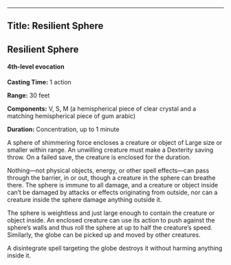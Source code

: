 -------------------------
Title: Resilient Sphere
-------------------------

## Resilient Sphere

#### 4th-level evocation


**Casting Time:** 1 action

**Range:** 30 feet

**Components:** V, S, M (a hemispherical piece of clear
crystal and a matching hemispherical piece of gum arabic)

**Duration:** Concentration, up to 1 minute


A sphere of shimmering force encloses a creature or object of Large size
or smaller within range. An
unwilling creature must make a Dexterity saving throw. On a failed save,
the creature is enclosed for the duration.

Nothing—not physical objects, energy, or other spell effects—can pass
through the barrier, in or out, though a creature in the sphere can
breathe there. The sphere is immune to all damage, and a creature or
object inside can’t be damaged by attacks or effects originating from
outside, nor can a creature inside the sphere damage anything outside
it.

The sphere is weightless and just large enough to
contain the creature or object inside. An enclosed creature can use its
action to push against the sphere’s walls and thus roll the sphere at up
to half the creature’s speed. Similarly, the globe can be picked up and
moved by other creatures.

A disintegrate spell targeting the globe
destroys it without harming anything inside it.



